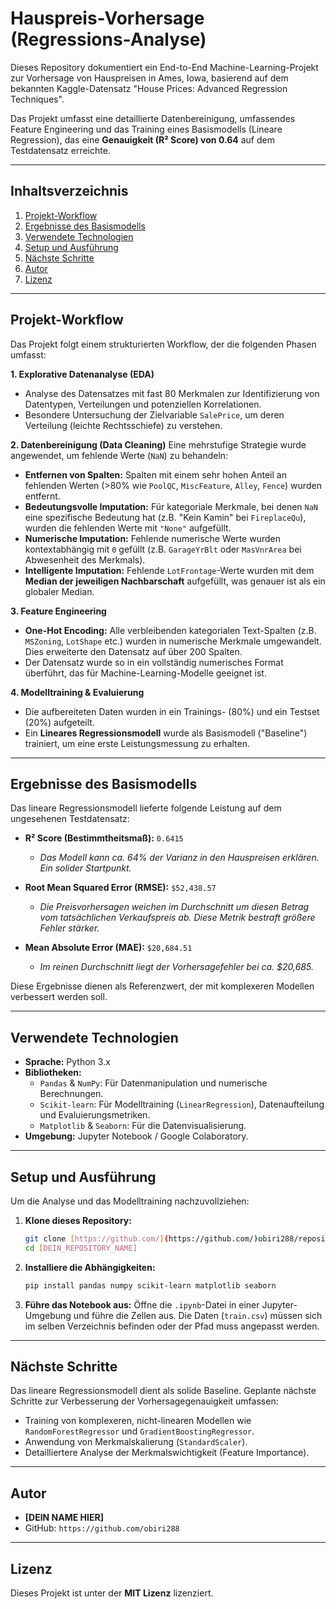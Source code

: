 # Hauspreis-Vorhersage (Regressions-Analyse)

Dieses Repository dokumentiert ein End-to-End Machine-Learning-Projekt zur Vorhersage von Hauspreisen in Ames, Iowa, basierend auf dem bekannten Kaggle-Datensatz "House Prices: Advanced Regression Techniques".

Das Projekt umfasst eine detaillierte Datenbereinigung, umfassendes Feature Engineering und das Training eines Basismodells (Lineare Regression), das eine **Genauigkeit (R² Score) von 0.64** auf dem Testdatensatz erreichte.

---

## Inhaltsverzeichnis
1.  [Projekt-Workflow](#projekt-workflow)
2.  [Ergebnisse des Basismodells](#ergebnisse-des-basismodells)
3.  [Verwendete Technologien](#verwendete-technologien)
4.  [Setup und Ausführung](#setup-und-ausführung)
5.  [Nächste Schritte](#nächste-schritte)
6.  [Autor](#autor)
7.  [Lizenz](#lizenz)

---

## Projekt-Workflow

Das Projekt folgt einem strukturierten Workflow, der die folgenden Phasen umfasst:

**1. Explorative Datenanalyse (EDA)**
* Analyse des Datensatzes mit fast 80 Merkmalen zur Identifizierung von Datentypen, Verteilungen und potenziellen Korrelationen.
* Besondere Untersuchung der Zielvariable `SalePrice`, um deren Verteilung (leichte Rechtsschiefe) zu verstehen.

**2. Datenbereinigung (Data Cleaning)**
Eine mehrstufige Strategie wurde angewendet, um fehlende Werte (`NaN`) zu behandeln:
* **Entfernen von Spalten:** Spalten mit einem sehr hohen Anteil an fehlenden Werten (>80% wie `PoolQC`, `MiscFeature`, `Alley`, `Fence`) wurden entfernt.
* **Bedeutungsvolle Imputation:** Für kategoriale Merkmale, bei denen `NaN` eine spezifische Bedeutung hat (z.B. "Kein Kamin" bei `FireplaceQu`), wurden die fehlenden Werte mit `"None"` aufgefüllt.
* **Numerische Imputation:** Fehlende numerische Werte wurden kontextabhängig mit `0` gefüllt (z.B. `GarageYrBlt` oder `MasVnrArea` bei Abwesenheit des Merkmals).
* **Intelligente Imputation:** Fehlende `LotFrontage`-Werte wurden mit dem **Median der jeweiligen Nachbarschaft** aufgefüllt, was genauer ist als ein globaler Median.

**3. Feature Engineering**
* **One-Hot Encoding:** Alle verbleibenden kategorialen Text-Spalten (z.B. `MSZoning`, `LotShape` etc.) wurden in numerische Merkmale umgewandelt. Dies erweiterte den Datensatz auf über 200 Spalten.
* Der Datensatz wurde so in ein vollständig numerisches Format überführt, das für Machine-Learning-Modelle geeignet ist.

**4. Modelltraining & Evaluierung**
* Die aufbereiteten Daten wurden in ein Trainings- (80%) und ein Testset (20%) aufgeteilt.
* Ein **Lineares Regressionsmodell** wurde als Basismodell ("Baseline") trainiert, um eine erste Leistungsmessung zu erhalten.

---

## Ergebnisse des Basismodells

Das lineare Regressionsmodell lieferte folgende Leistung auf dem ungesehenen Testdatensatz:

* **R² Score (Bestimmtheitsmaß):** `0.6415`
  * *Das Modell kann ca. 64% der Varianz in den Hauspreisen erklären. Ein solider Startpunkt.*

* **Root Mean Squared Error (RMSE):** `$52,438.57`
  * *Die Preisvorhersagen weichen im Durchschnitt um diesen Betrag vom tatsächlichen Verkaufspreis ab. Diese Metrik bestraft größere Fehler stärker.*

* **Mean Absolute Error (MAE):** `$20,684.51`
  * *Im reinen Durchschnitt liegt der Vorhersagefehler bei ca. $20,685.*

Diese Ergebnisse dienen als Referenzwert, der mit komplexeren Modellen verbessert werden soll.

---

## Verwendete Technologien
* **Sprache:** Python 3.x
* **Bibliotheken:**
    * `Pandas` & `NumPy`: Für Datenmanipulation und numerische Berechnungen.
    * `Scikit-learn`: Für Modelltraining (`LinearRegression`), Datenaufteilung und Evaluierungsmetriken.
    * `Matplotlib` & `Seaborn`: Für die Datenvisualisierung.
* **Umgebung:** Jupyter Notebook / Google Colaboratory.

---

## Setup und Ausführung

Um die Analyse und das Modelltraining nachzuvollziehen:

1.  **Klone dieses Repository:**
    ```bash
    git clone [https://github.com/](https://github.com/)obiri288/repositories.git
    cd [DEIN_REPOSITORY_NAME]
    ```

2.  **Installiere die Abhängigkeiten:**
    ```bash
    pip install pandas numpy scikit-learn matplotlib seaborn
    ```

3.  **Führe das Notebook aus:**
    Öffne die `.ipynb`-Datei in einer Jupyter-Umgebung und führe die Zellen aus. Die Daten (`train.csv`) müssen sich im selben Verzeichnis befinden oder der Pfad muss angepasst werden.

---

## Nächste Schritte

Das lineare Regressionsmodell dient als solide Baseline. Geplante nächste Schritte zur Verbesserung der Vorhersagegenauigkeit umfassen:
* Training von komplexeren, nicht-linearen Modellen wie `RandomForestRegressor` und `GradientBoostingRegressor`.
* Anwendung von Merkmalskalierung (`StandardScaler`).
* Detailliertere Analyse der Merkmalswichtigkeit (Feature Importance).

---

## Autor

* **[DEIN NAME HIER]**
* GitHub: `https://github.com/obiri288`

---

## Lizenz

Dieses Projekt ist unter der **MIT Lizenz** lizenziert.
